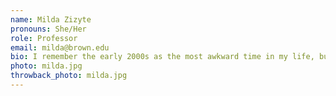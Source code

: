 ```yaml
---
name: Milda Zizyte
pronouns: She/Her
role: Professor
email: milda@brown.edu
bio: I remember the early 2000s as the most awkward time in my life, but in present-day 2022 I am happily teaching CS to the fantastic students here! Outside of computers, I enjoy cooking, going outside, and taking care of plants.
photo: milda.jpg
throwback_photo: milda.jpg
---
```

